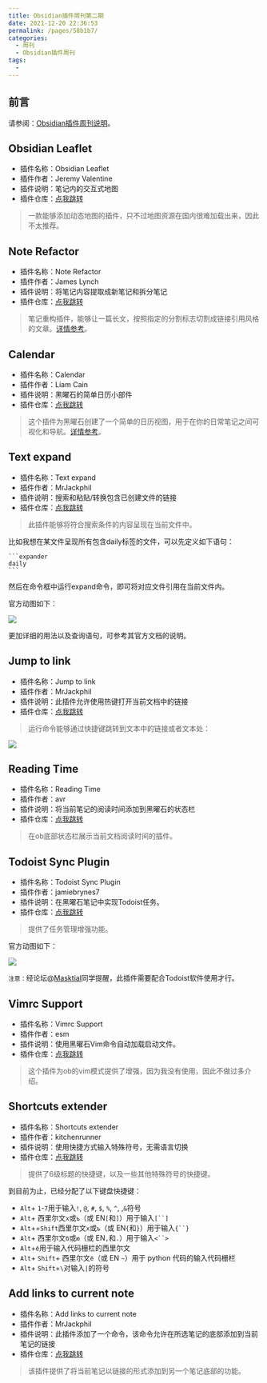 ```yaml
---
title: Obsidian插件周刊第二期
date: 2021-12-20 22:36:53
permalink: /pages/58b1b7/
categories:
  - 周刊
  - Obsidian插件周刊
tags:
  - 
---
```


## 前言

请参阅：[Obsidian插件周刊说明](https://wiki.eryajf.net/pages/bcc523/)。

## Obsidian Leaflet

- 插件名称：Obsidian Leaflet
- 插件作者：Jeremy Valentine
- 插件说明：笔记内的交互式地图
- 插件仓库：[点我跳转](https://github.com/valentine195/obsidian-leaflet-plugin)

> 一款能够添加动态地图的插件，只不过地图资源在国内很难加载出来，因此不太推荐。

## Note Refactor

- 插件名称：Note Refactor
- 插件作者：James Lynch
- 插件说明：将笔记内容提取成新笔记和拆分笔记
- 插件仓库：[点我跳转](https://github.com/lynchjames/note-refactor-obsidian)

> 笔记重构插件，能够让一篇长文，按照指定的分割标志切割成链接引用风格的文章。[详情参考](https://wiki.eryajf.net/pages/6ed7fe/#note-refactor-obsidian)。

## Calendar

- 插件名称：Calendar
- 插件作者：Liam Cain
- 插件说明：黑曜石的简单日历小部件
- 插件仓库：[点我跳转](https://github.com/liamcain/obsidian-calendar-plugin)

> 这个插件为黑曜石创建了一个简单的日历视图，用于在你的日常笔记之间可视化和导航。[详情参考](https://wiki.eryajf.net/pages/6ed7fe/#calendar)。

## Text expand

- 插件名称：Text expand
- 插件作者：MrJackphil
- 插件说明：搜索和粘贴/转换包含已创建文件的链接
- 插件仓库：[点我跳转](https://github.com/mrjackphil/obsidian-text-expand)

> 此插件能够将符合搜索条件的内容呈现在当前文件中。

比如我想在某文件呈现所有包含daily标签的文件，可以先定义如下语句：

````
```expander
daily
```
````

然后在命令框中运行expand命令，即可将对应文件引用在当前文件内。

官方动图如下：

![](http://t.eryajf.net/imgs/2021/12/949a1e873aa4a5b7.gif)

更加详细的用法以及查询语句，可参考其官方文档的说明。

## Jump to link

- 插件名称：Jump to link
- 插件作者：MrJackphil
- 插件说明：此插件允许使用热键打开当前文档中的链接
- 插件仓库：[点我跳转](https://github.com/mrjackphil/obsidian-jump-to-link)

> 运行命令能够通过快捷键跳转到文本中的链接或者文本处：

![](http://t.eryajf.net/imgs/2021/12/9d8552240cb489ba.png)

## Reading Time

- 插件名称：Reading Time
- 插件作者：avr
- 插件说明：将当前笔记的阅读时间添加到黑曜石的状态栏
- 插件仓库：[点我跳转](https://github.com/avr/obsidian-reading-time)

> 在ob底部状态栏展示当前文档阅读时间的插件。

## Todoist Sync Plugin

- 插件名称：Todoist Sync Plugin
- 插件作者：jamiebrynes7
- 插件说明：在黑曜石笔记中实现Todoist任务。
- 插件仓库：[点我跳转](https://github.com/jamiebrynes7/obsidian-todoist-plugin)

> 提供了任务管理增强功能。

官方动图如下： 

![](http://t.eryajf.net/imgs/2021/12/6cb6330bf2aee338.gif)

`注意：`经论坛@[Masktial](https://forum-zh.obsidian.md/u/Masktial)同学提醒，此插件需要配合Todoist软件使用才行。

## Vimrc Support

- 插件名称：Vimrc Support
- 插件作者：esm
- 插件说明：使用黑曜石Vim命令自动加载启动文件。
- 插件仓库：[点我跳转](https://github.com/esm7/obsidian-vimrc-support)

> 这个插件为ob的vim模式提供了增强，因为我没有使用，因此不做过多介绍。

## Shortcuts extender

- 插件名称：Shortcuts extender
- 插件作者：kitchenrunner
- 插件说明：使用快捷方式输入特殊符号，无需语言切换
- 插件仓库：[点我跳转](https://github.com/ryjjin/Obsidian-shortcuts-extender)

> 提供了6级标题的快捷键，以及一些其他特殊符号的快捷键。

到目前为止，已经分配了以下键盘快捷键：

-   `Alt`+ `1`-`7`用于输入`!`, `@`, `#`, `$`, `%`, `^`, ,`&`符号
-   `Alt`+ 西里尔文`х`或`ъ`（或 EN`[`和`]`）用于输入`[``]`
-   `Alt`++`Shift`西里尔文`х`或`ъ`（或 EN`{`和`}`）用于输入`{``}`
-   `Alt`+ 西里尔文`б`或`ю`（或 EN`,`和`.`）用于输入`<``>`
-   `Alt`+`ё`用于输入代码栅栏的西里尔文
-   `Alt`+ `Shift`+ 西里尔文`ё`（或 EN `~`）用于 python 代码的输入代码栅栏
-   `Alt`+ `Shift`+`\`对输入`|`的符号

## Add links to current note

- 插件名称：Add links to current note
- 插件作者：MrJackphil
- 插件说明：此插件添加了一个命令，该命令允许在所选笔记的底部添加到当前笔记的链接
- 插件仓库：[点我跳转](https://github.com/mrjackphil/obsidian-crosslink-between-notes)

> 该插件提供了将当前笔记以链接的形式添加到另一个笔记底部的功能。
